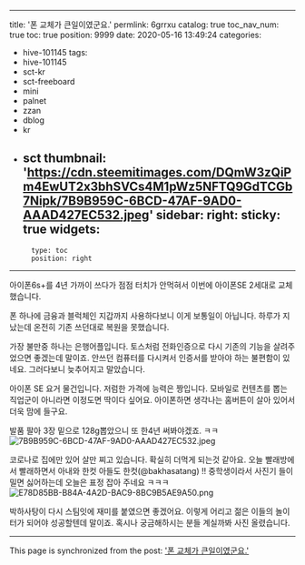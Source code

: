 
---
title: '폰 교체가 큰일이였군요.'
permlink: 6grrxu
catalog: true
toc_nav_num: true
toc: true
position: 9999
date: 2020-05-16 13:49:24
categories:
- hive-101145
tags:
- hive-101145
- sct-kr
- sct-freeboard
- mini
- palnet
- zzan
- dblog
- kr
- sct
thumbnail: 'https://cdn.steemitimages.com/DQmW3zQiPm4EwUT2x3bhSVCs4M1pWz5NFTQ9GdTCGb7Nipk/7B9B959C-6BCD-47AF-9AD0-AAAD427EC532.jpeg'
sidebar:
    right:
        sticky: true
widgets:
    -
        type: toc
        position: right
---


아이폰6s+를 4년 가까이 쓰다가 점점 터치가 안먹혀서 이번에 아이폰SE 2세대로 교체했습니다.  

폰 하나에 금융과 블럭체인 지갑까지 사용하다보니 이게 보통일이 아닙니다.  하루가 지났는데 온전히 기존 쓰던대로 복원을 못했습니다.  

가장 불만중 하나는 은행어플입니다.  토스처럼 전화인증으로 다시 기존의 기능을 살려주었으면 좋겠는데 말이죠.  안쓰던 컴퓨터를 다시켜서 인증서를 받아야 하는 불편함이 있네요.  그러다보니 늦추어지고 말았습니다. 

아이폰 SE 요거 물건입니다.  저럼한 가격에 능력은 짱입니다. 모바일로 컨텐츠를 뽑는 직업군이 아니라면 이정도면 딱이다 싶어요.  아이폰하면 생각나는 홈버튼이 살아 있어서 더욱 맘에 들구요. 

발품 팔아 3장 밑으로 128g뽑았으니 또 한4년 써봐야겠죠. ㅋㅋ
![7B9B959C-6BCD-47AF-9AD0-AAAD427EC532.jpeg](https://cdn.steemitimages.com/DQmW3zQiPm4EwUT2x3bhSVCs4M1pWz5NFTQ9GdTCGb7Nipk/7B9B959C-6BCD-47AF-9AD0-AAAD427EC532.jpeg)


코로나로 집에만 있어 살만 찌고 있습니다.  확실히 더먹게 되는것 같아요. 오늘 빨래방에서 빨래하면서 아내와 한컷 아들도 한컷(@bakhasatang) !! 중학생이라서 사진기 들이밀면 싫어하는데 오늘은 표정 잡아 주네요 ㅋㅋㅋ
![E78D85BB-B84A-4A2D-BAC9-8BC9B5AE9A50.png](https://cdn.steemitimages.com/DQmQwXvS1Wr4y7o3h2paKz6VyGJ7DKpJwCNbG4QPSDd5dEb/E78D85BB-B84A-4A2D-BAC9-8BC9B5AE9A50.png)

박하사탕이 다시 스팀잇에 재미를 붙였으면 좋겠어요. 이렇게 어리고 젊은 이들의 놀이터가 되어야 성공할텐데 말이죠. 혹시나 궁금해하시는 분들 계실까봐 사진 올렸습니다.

- - -

This page is synchronized from the post: ['폰 교체가 큰일이였군요.'](https://steemit.com/@kingbit/6grrxu)
